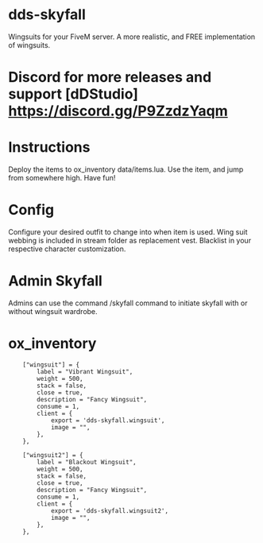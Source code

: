 # dds-skyfall
Wingsuits for your FiveM server.  A more realistic, and FREE implementation of wingsuits.

# Discord for more releases and support [dDStudio] https://discord.gg/P9ZzdzYaqm

# Instructions
Deploy the items to ox_inventory data/items.lua.  Use the item, and jump from somewhere high.  Have fun!

# Config
Configure your desired outfit to change into when item is used.  Wing suit webbing is included in stream folder as replacement vest.  Blacklist in your respective character customization.

# Admin Skyfall
Admins can use the command /skyfall command to initiate skyfall with or without wingsuit wardrobe.

# ox_inventory
		["wingsuit"] = {
			label = "Vibrant Wingsuit",
			weight = 500,
			stack = false,
			close = true,
			description = "Fancy Wingsuit",
			consume = 1,
			client = {
				export = 'dds-skyfall.wingsuit',
				image = "",
			},
		},

		["wingsuit2"] = {
			label = "Blackout Wingsuit",
			weight = 500,
			stack = false,
			close = true,
			description = "Fancy Wingsuit",
			consume = 1,
			client = {
				export = 'dds-skyfall.wingsuit2',
				image = "",
			},
		},
